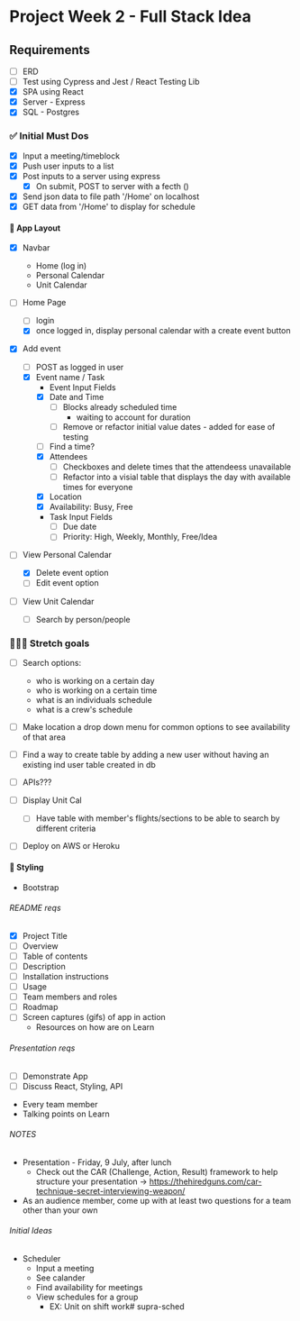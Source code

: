 # Project Week 2 - Full Stack Idea

## Requirements
  - [ ] ERD
  - [ ] Test using Cypress and Jest / React Testing Lib
  - [X] SPA using React
  - [X] Server - Express
  - [X] SQL - Postgres

### ✅ Initial Must Dos
- [X] Input a meeting/timeblock
- [X] Push user inputs to a list
- [X] Post inputs to a server using express
  - [X] On submit, POST to server with a fecth ()
- [X] Send json data to file path '/Home' on localhost
- [X] GET data from '/Home' to display for schedule

#### 📱 App Layout
- [X] Navbar
  - Home (log in)
  - Personal Calendar
  - Unit Calendar

- [ ] Home Page
  - [ ] login
  - [X] once logged in, display personal calendar with a create event
  button

- [X] Add event
  - [ ] POST as logged in user
  - [X] Event name / Task
    -  Event Input Fields
      - [X] Date and Time
        - [ ] Blocks already scheduled time
          - waiting to account for duration
        - [ ] Remove or refactor initial value dates - added for ease of testing
      - [ ] Find a time?
      - [X] Attendees
        - [ ] Checkboxes and delete times that the attendeess unavailable
        - [ ] Refactor into a visial table that displays the day with available times for everyone
      - [X] Location
      - [X] Availability: Busy, Free
    - Task Input Fields
      - [ ] Due date
      - [ ] Priority: High, Weekly, Monthly, Free/Idea

- [ ] View Personal Calendar
  - [X] Delete event option
  - [ ] Edit event option

- [ ] View Unit Calendar
  - [ ] Search by person/people

### 🏋🏼‍♀️ Stretch goals
  - [ ] Search options:
    - who is working on a certain day
    - who is working on a certain time
    - what is an individuals schedule
    - what is a crew's schedule

  - [ ] Make location a drop down menu for common options to see availability of that area

  - [ ] Find a way to create table by adding a new user without having an existing ind user table created in db

  - [ ] APIs???

  - [ ] Display Unit Cal
    - [ ] Have table with member's flights/sections to be able to search by different criteria

  - [ ] Deploy on AWS or Heroku

#### 💄 Styling
  - Bootstrap

###### README reqs
  - [X] Project Title
  - [ ] Overview
  - [ ] Table of contents
  - [ ] Description
  - [ ] Installation instructions
  - [ ] Usage
  - [ ] Team members and roles
  - [ ] Roadmap
  - [ ] Screen captures (gifs) of app in action
    - Resources on how are on Learn

###### Presentation reqs
  - [ ] Demonstrate App
  - [ ] Discuss React, Styling, API
  - Every team member
  - Talking points on Learn

###### NOTES
  - Presentation - Friday, 9 July, after lunch
    - Check out the CAR (Challenge, Action, Result) framework to help structure your presentation → https://thehiredguns.com/car-technique-secret-interviewing-weapon/
  - As an audience member, come up with at least two questions for a team other than your own

###### Initial Ideas
- Scheduler
  - Input a meeting
  - See calander
  - Find availability for meetings
  - View schedules for a group
    - EX: Unit on shift work# supra-sched
